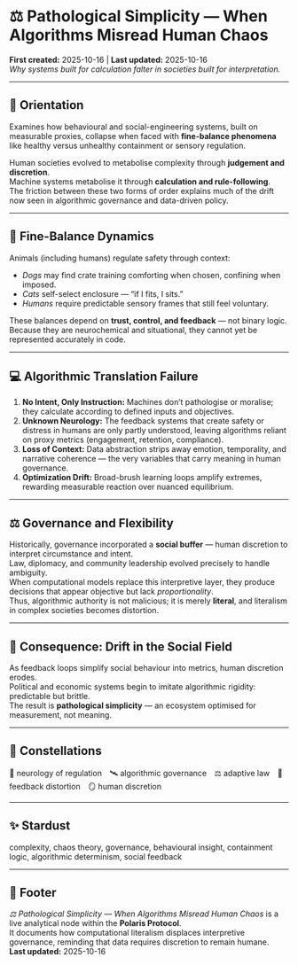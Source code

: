 # ⚖️ Pathological Simplicity — When Algorithms Misread Human Chaos
**First created:** 2025-10-16 | **Last updated:** 2025-10-16  
*Why systems built for calculation falter in societies built for interpretation.*

---

## 🧭 Orientation  
Examines how behavioural and social-engineering systems, built on measurable proxies, collapse when faced with **fine-balance phenomena** like healthy versus unhealthy containment or sensory regulation.  

Human societies evolved to metabolise complexity through **judgement and discretion**.  
Machine systems metabolise it through **calculation and rule-following**.  
The friction between these two forms of order explains much of the drift now seen in algorithmic governance and data-driven policy.

---

## 🧩 Fine-Balance Dynamics  
Animals (including humans) regulate safety through context:  
- *Dogs* may find crate training comforting when chosen, confining when imposed.  
- *Cats* self-select enclosure — “if I fits, I sits.”  
- *Humans* require predictable sensory frames that still feel voluntary.  

These balances depend on **trust, control, and feedback** — not binary logic.  
Because they are neurochemical and situational, they cannot yet be represented accurately in code.

---

## 💻 Algorithmic Translation Failure  
1. **No Intent, Only Instruction:**  Machines don’t pathologise or moralise; they calculate according to defined inputs and objectives.  
2. **Unknown Neurology:**  The feedback systems that create safety or distress in humans are only partly understood, leaving algorithms reliant on proxy metrics (engagement, retention, compliance).  
3. **Loss of Context:**  Data abstraction strips away emotion, temporality, and narrative coherence — the very variables that carry meaning in human governance.  
4. **Optimization Drift:**  Broad-brush learning loops amplify extremes, rewarding measurable reaction over nuanced equilibrium.  

---

## ⚖️ Governance and Flexibility  
Historically, governance incorporated a **social buffer** — human discretion to interpret circumstance and intent.  
Law, diplomacy, and community leadership evolved precisely to handle ambiguity.  
When computational models replace this interpretive layer, they produce decisions that appear objective but lack *proportionality*.  
Thus, algorithmic authority is not malicious; it is merely **literal**, and literalism in complex societies becomes distortion.

---

## 🔄 Consequence: Drift in the Social Field  
As feedback loops simplify social behaviour into metrics, human discretion erodes.  
Political and economic systems begin to imitate algorithmic rigidity: predictable but brittle.  
The result is **pathological simplicity** — an ecosystem optimised for measurement, not meaning.

---

## 🌌 Constellations  
🧠 neurology of regulation 🛰️ algorithmic governance ⚖️ adaptive law 📡 feedback distortion 🪞 human discretion  

---

## ✨ Stardust  
complexity, chaos theory, governance, behavioural insight, containment logic, algorithmic determinism, social feedback  

---

## 🏮 Footer  
*⚖️ Pathological Simplicity — When Algorithms Misread Human Chaos* is a live analytical node within the **Polaris Protocol**.  
It documents how computational literalism displaces interpretive governance, reminding that data requires discretion to remain humane.  
**Last updated:** 2025-10-16  
